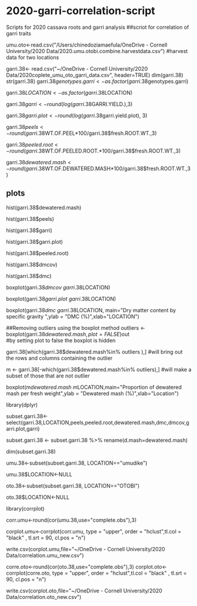 # 2020-garri-correlation-script
Scripts for 2020 cassava roots and garri analysis
##scriot for correlation of garri traits

umu.oto<-read.csv("/Users/chinedoziamaefula/OneDrive - Cornell University/2020 Data/2020.umu.otobi.combine.harvestdata.csv") #harvest data for two locations

garri.38<- read.csv("~/OneDrive - Cornell University/2020 Data/2020coplete_umu_oto_garri_data.csv", header=TRUE)
dim(garri.38)
str(garri.38)
garri.38$genotypes.garri<-as.factor(garri.38$genotypes.garri)

garri.38$LOCATION<-as.factor(garri.38$LOCATION)

garri.38$garri<-round(log(garri.38$GARRI.YIELD.),3)

garri.38$garri.plot<-round(log(garri.38$garri.yield.plot), 3)

garri.38$peels<-round(garri.38$WT.OF.PEEL*100/garri.38$fresh.ROOT.WT.,3)

garri.38$peeled.root<-round(garri.38$WT.OF.PEELED.ROOT.*100/garri.38$fresh.ROOT.WT.,3)

garri.38$dewatered.mash<-round(garri.38$WT.OF.DEWATERED.MASH*100/garri.38$fresh.ROOT.WT.,3)

## plots

hist(garri.38$dewatered.mash)

hist(garri.38$peels)

hist(garri.38$garri)

hist(garri.38$garri.plot)

hist(garri.38$peeled.root)

hist(garri.38$dmcov)

hist(garri.38$dmc)

boxplot(garri.38$dmcov~garri.38$LOCATION)

boxplot(garri.38$garri.plot~garri.38$LOCATION)

boxplot(garri.38$dmc~garri.38$LOCATION, main="Dry matter content by specific gravity ",ylab = "DMC (%)",xlab="LOCATION")

##Removing outliers using the boxplot method
outliers <- boxplot(garri.38$dewatered.mash,plot=FALSE)$out  
#by setting plot to false the boxplot is hidden

garri.38[which(garri.38$dewatered.mash%in% outliers ),] 
#will bring out the rows and columns containing the outlier

m <- garri.38[-which(garri.38$dewatered.mash%in% outliers),] 
#will make a subset of those that are not outlier

boxplot(m$dewatered.mash~m$LOCATION,main="Proportion of dewatered mash per fresh weight",ylab = "Dewatered mash (%)",xlab="Location")

library(dplyr)

subset.garri.38<-select(garri.38,LOCATION,peels,peeled.root,dewatered.mash,dmc,dmcov,garri.plot,garri)

subset.garri.38 <- subset.garri.38 %>% rename(d.mash=dewatered.mash)

dim(subset.garri.38)

umu.38<-subset(subset.garri.38, LOCATION=="umudike")

umu.38$LOCATION<-NULL

oto.38<-subset(subset.garri.38, LOCATION=="OTOBI")

oto.38$LOCATION<-NULL

library(corrplot)

corr.umu<-round(cor(umu.38,use="complete.obs"),3)

corplot.umu<-corrplot(corr.umu, type = "upper", order = "hclust",tl.col = "black" , tl.srt = 90,  cl.pos = "n")

write.csv(corplot.umu,file="~/OneDrive - Cornell University/2020 Data/correlation.umu_new.csv")


corre.oto<-round(cor(oto.38,use="complete.obs"),3)
corplot.oto<-corrplot(corre.oto, type = "upper", order = "hclust",tl.col = "black" , tl.srt = 90,  cl.pos = "n")

write.csv(corplot.oto,file="~/OneDrive - Cornell University/2020 Data/correlation.oto_new.csv")

